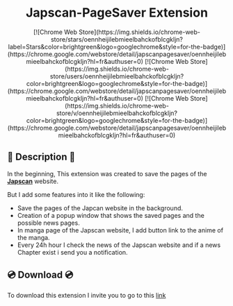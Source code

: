 <div align="center">
    <h1>Japscan-PageSaver Extension</h1>
    [![Chrome Web Store](https://img.shields.io/chrome-web-store/stars/oennheijilebmieelbahckofblcgkljn?label=Stars&color=brightgreen&logo=googlechrome&style=for-the-badge)](https://chrome.google.com/webstore/detail/japscanpagesaver/oennheijilebmieelbahckofblcgkljn?hl=fr&authuser=0)
    [![Chrome Web Store](https://img.shields.io/chrome-web-store/users/oennheijilebmieelbahckofblcgkljn?color=brightgreen&logo=googlechrome&style=for-the-badge)](https://chrome.google.com/webstore/detail/japscanpagesaver/oennheijilebmieelbahckofblcgkljn?hl=fr&authuser=0)
    [![Chrome Web Store](https://img.shields.io/chrome-web-store/v/oennheijilebmieelbahckofblcgkljn?color=brightgreen&logo=googlechrome&style=for-the-badge)](https://chrome.google.com/webstore/detail/japscanpagesaver/oennheijilebmieelbahckofblcgkljn?hl=fr&authuser=0)

</div>

## :notebook: Description :notebook:

In the beginning, This extension was created to save the pages of the <a href="https://www.japscan.ws/">**Japscan**</a> website.

But I add some features into it like the following:

* Save the pages of the Japcan website in the background.
* Creation of a popup window that shows the saved pages and the possible news pages.
* In manga page of the Japscan website, I add button link to the anime of the manga.
* Every 24h hour I check the news of the Japscan website and if a news Chapter exist i send you a notification.

## :cd:	Download :cd:


To download this extension I invite you to go to this <a href="https://chrome.google.com/webstore/detail/japscanpagesaver/oennheijilebmieelbahckofblcgkljn?hl=fr&authuser=0">link</a>